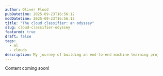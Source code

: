 ```yaml
---
author: Oliver Flood
pubDatetime: 2025-09-23T16:56:12
modDatetime: 2025-09-23T16:56:12
title: "The cloud classifier: an odyssey"
slug: cloud-classifier-odyssey
featured: true
draft: false
tags:
  - ml
  - clouds
description: My journey of building an end-to-end machine learning project to identify cloud types in phone camera photos.
---
```


Content coming soon!
